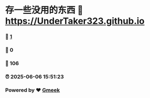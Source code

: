 # 存一些没用的东西 :link: https://UnderTaker323.github.io 
### :page_facing_up: [1](https://UnderTaker323.github.io/tag.html) 
### :speech_balloon: 0 
### :hibiscus: 106 
### :alarm_clock: 2025-06-06 15:51:23 
### Powered by :heart: [Gmeek](https://github.com/Meekdai/Gmeek)
